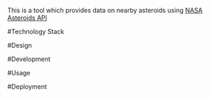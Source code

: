 This is a tool which provides data on nearby asteroids using [NASA Asteroids API](https://api.nasa.gov/)

#Technology Stack

#Design

#Development

#Usage

#Deployment

